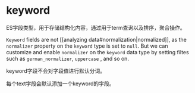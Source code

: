 # keyword

ES字段类型，用于存储结构化内容，通过用于term查询以及排序，聚合操作。

`Keyword` fields are not [[analyzing data#normalization|normalized]], as the `normalizer` property on the `keyword` type is set to `null`. But we can customize and enable `normalizer` on the `keyword` data type by setting filtes such as `german_normalizer`, `uppercase` , and so on.

keyword字段不会对字段值进行默认分词。

每个text字段会默认添加一个keyword的字段。
